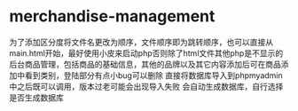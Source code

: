 # merchandise-management
为了添加区分度将文件名更改为顺序，文件顺序即为跳转顺序，也可以直接从main.html开始，最好使用小皮来启动php否则除了html文件其他php是不显示的
后台商品管理，包括商品的基础信息，其他的品牌以及其它内容添加后可在商品添加中看到类别，登陆部分有点小bug可以删除
直接将数据库导入到phpmyadmin中之后既可以调用，版本过老可能会出现导入失败
会自动生成数据库，自行选择是否生成数据库
